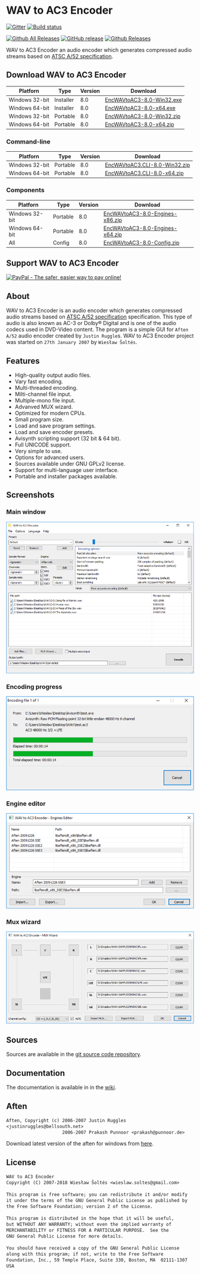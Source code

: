 ﻿# WAV to AC3 Encoder

[![Gitter](https://badges.gitter.im/wieslawsoltes/wavtoac3encoder.svg)](https://gitter.im/wieslawsoltes/wavtoac3encoder?utm_source=badge&utm_medium=badge&utm_campaign=pr-badge)
[![Build status](https://ci.appveyor.com/api/projects/status/xgpr76v102iu86wr/branch/master?svg=true)](https://ci.appveyor.com/project/wieslawsoltes/wavtoac3encoder/branch/master)

[![Github All Releases](https://img.shields.io/github/downloads/wieslawsoltes/wavtoac3encoder/total.svg)](https://github.com/wieslawsoltes/wavtoac3encoder)
[![GitHub release](https://img.shields.io/github/release/wieslawsoltes/wavtoac3encoder.svg)](https://github.com/wieslawsoltes/wavtoac3encoder)
[![Github Releases](https://img.shields.io/github/downloads/wieslawsoltes/wavtoac3encoder/latest/total.svg)](https://github.com/wieslawsoltes/wavtoac3encoder)

WAV to AC3 Encoder an audio encoder which generates compressed audio streams based on [ATSC A/52 specification](https://en.wikipedia.org/wiki/Dolby_Digital).

## Download WAV to AC3 Encoder

| Platforn              | Type        | Version       | Download                                                                                                                                     |
|-----------------------|-------------|---------------|----------------------------------------------------------------------------------------------------------------------------------------------|
| Windows 32-bit        | Installer   | 8.0           | [EncWAVtoAC3-8.0-Win32.exe](https://github.com/wieslawsoltes/wavtoac3encoder/releases/download/8.0/EncWAVtoAC3-8.0-Win32.exe)                |
| Windows 64-bit        | Installer   | 8.0           | [EncWAVtoAC3-8.0-x64.exe](https://github.com/wieslawsoltes/wavtoac3encoder/releases/download/8.0/EncWAVtoAC3-8.0-x64.exe)                    |
| Windows 32-bit        | Portable    | 8.0           | [EncWAVtoAC3-8.0-Win32.zip](https://github.com/wieslawsoltes/wavtoac3encoder/releases/download/8.0/EncWAVtoAC3-8.0-Win32.zip)                |
| Windows 64-bit        | Portable    | 8.0           | [EncWAVtoAC3-8.0-x64.zip](https://github.com/wieslawsoltes/wavtoac3encoder/releases/download/8.0/EncWAVtoAC3-8.0-x64.zip)                    |

### Command-line

| Platforn              | Type        | Version       | Download                                                                                                                                     |
|-----------------------|-------------|---------------|----------------------------------------------------------------------------------------------------------------------------------------------|
| Windows 32-bit        | Portable    | 8.0           | [EncWAVtoAC3.CLI-8.0-Win32.zip](https://github.com/wieslawsoltes/wavtoac3encoder/releases/download/8.0/EncWAVtoAC3-8.0-Win32.zip)                |
| Windows 64-bit        | Portable    | 8.0           | [EncWAVtoAC3.CLI-8.0-x64.zip](https://github.com/wieslawsoltes/wavtoac3encoder/releases/download/8.0/EncWAVtoAC3-8.0-x64.zip)                    |

### Components

| Platforn              | Type        | Version       | Download                                                                                                                                     |
|-----------------------|-------------|---------------|----------------------------------------------------------------------------------------------------------------------------------------------|
| Windows 32-bit        | Portable    | 8.0           | [EncWAVtoAC3-8.0-Engines-x86.zip](https://github.com/wieslawsoltes/wavtoac3encoder/releases/download/8.0/EncWAVtoAC3-8.0-Engines-x86.zip)    |
| Windows 64-bit        | Portable    | 8.0           | [EncWAVtoAC3-8.0-Engines-x64.zip](https://github.com/wieslawsoltes/wavtoac3encoder/releases/download/8.0/EncWAVtoAC3-8.0-Engines-x64.zip)    |
| All                   | Config      | 8.0           | [EncWAVtoAC3-8.0-Config.zip](https://github.com/wieslawsoltes/wavtoac3encoder/releases/download/8.0/EncWAVtoAC3-8.0-Config.zip)              |

## Support WAV to AC3 Encoder

[![PayPal - The safer, easier way to pay online!](https://www.paypalobjects.com/en_US/i/btn/btn_donate_SM.gif)](https://www.paypal.com/cgi-bin/webscr?cmd=_s-xclick&hosted_button_id=GFQMG36HPYT6W)

## About

WAV to AC3 Encoder is an audio encoder which generates compressed 
audio streams based on [ATSC A/52 specification](https://en.wikipedia.org/wiki/Dolby_Digital) specification. This type of audio 
is also known as AC-3 or Dolby® Digital and is one of the audio codecs 
used in DVD-Video content. The program is a simple GUI for `Aften` `A/52` 
audio encoder  created by `Justin Ruggle`s. WAV to AC3 Encoder 
project was started on `27th January 2007` by `Wiesław Šoltés`.

## Features

* High-quality output audio files.
* Vary fast encoding.
* Multi-threaded encoding.
* Milti-channel file input.
* Multiple-mono file input.
* Advanved MUX wizard.
* Optimized for modern CPUs.
* Small program size.
* Load and save program settings.
* Load and save encoder presets.
* Avisynth scripting support (32 bit & 64 bit).
* Full UNICODE support.
* Very simple to use.
* Options for advanced users.
* Sources available under GNU GPLv2 license.
* Support for multi-language user interface.
* Portable and installer packages available.

## Screenshots

### Main window

[![Main Window](screenshots/MainWindow.png)](https://github.com/wieslawsoltes/wavtoac3encoder/blob/master/screenshots/MainWindow.png)

### Encoding progress

[![Encoding Progress](screenshots/EncodingProgress.png)](https://github.com/wieslawsoltes/wavtoac3encoder/blob/master/screenshots/EncodingProgress.png)

### Engine editor

[![Engine Editor](screenshots/EngineEditor.png)](https://github.com/wieslawsoltes/wavtoac3encoder/blob/master/screenshots/EngineEditor.png)

### Mux wizard

[![Mux Wizard](screenshots/MuxWizard.png)](https://github.com/wieslawsoltes/wavtoac3encoder/blob/master/screenshots/MuxWizard.png)

## Sources

Sources are available in the [git source code repository](https://github.com/wieslawsoltes/wavtoac3encoder/).

## Documentation

The documentation is available in in the [wiki](https://github.com/wieslawsoltes/wavtoac3encoder/wiki).

## Aften

```
Aften, Copyright (c) 2006-2007 Justin Ruggles <justinruggles@bellsouth.net>
                     2006-2007 Prakash Punnoor <prakash@punnoor.de>
```
Download latest version of the aften for windows from [here](https://github.com/wieslawsoltes/AftenWindowsBuilds/releases).

## License

```
WAV to AC3 Encoder
Copyright (C) 2007-2018 Wiesław Šoltés <wieslaw.soltes@gmail.com>

This program is free software; you can redistribute it and/or modify
it under the terms of the GNU General Public License as published by
the Free Software Foundation; version 2 of the License.

This program is distributed in the hope that it will be useful,
but WITHOUT ANY WARRANTY; without even the implied warranty of
MERCHANTABILITY or FITNESS FOR A PARTICULAR PURPOSE.  See the
GNU General Public License for more details.

You should have received a copy of the GNU General Public License
along with this program; if not, write to the Free Software
Foundation, Inc., 59 Temple Place, Suite 330, Boston, MA  02111-1307  USA
```

